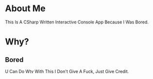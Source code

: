 # About Me
This Is A CSharp Written Interactive Console App Because I Was Bored.
# Why?
**Bored**
------
U Can Do Wtv With This I Don't Give A Fuck, Just Give Credit.
